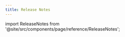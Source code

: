 ```yaml
---
title: Release Notes
---
```


import ReleaseNotes from '@site/src/components/page/reference/ReleaseNotes';

<ReleaseNotes />
